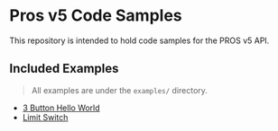# Pros v5 Code Samples

This repository is intended to hold code samples for the PROS v5 API.

## Included Examples

> All examples are under the `examples/` directory.

- [3 Button Hello World](examples/3btn-helloworld/index.md)
- [Limit Switch](examples/limit-switch/index.md)
